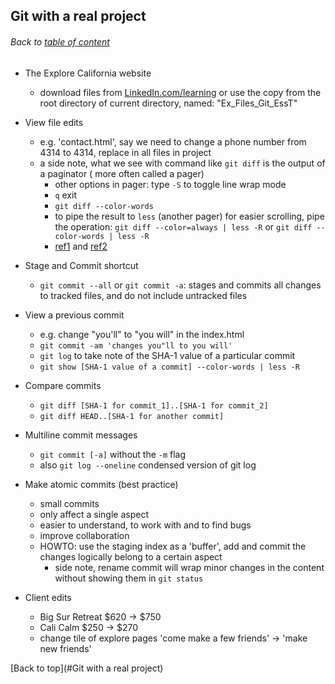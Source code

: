## Git with a real project
###### Back to [table of content](https://github.com/ShumzZ/LearningNotes/blob/master/Git/GitEssentialTraining-LinkedIn.MD#table-of-contents)

- The Explore California website
  - download files from [LinkedIn.com/learning](https://www.linkedin.com/learning/git-essential-training-the-basics/the-explore-california-website) or use the copy from the root directory of current directory, named: "Ex_Files_Git_EssT"

- View file edits
  - e.g. 'contact.html', say we need to change a phone number from 4314 to 4314, replace in all files in project
  - a side note, what we see with command like `git diff` is the output of a paginator ( more often called a pager)
    - other options in pager: type `-S` to toggle line wrap mode
    - `q` exit
    - `git diff --color-words`
    - to pipe the result to `less` (another pager) for easier scrolling, pipe the operation: `git diff --color=always | less -R` or `git diff --color-words | less -R`
    - [ref1](https://askubuntu.com/questions/19718/how-to-activate-pagination-for-ls-command) and [ref2](https://askubuntu.com/questions/19718/how-to-activate-pagination-for-ls-command)

- Stage and Commit shortcut
  - `git commit --all` or `git commit -a`: stages and commits all changes to tracked files, and do not include untracked files

- View a previous commit
  - e.g. change "you'll" to "you will" in the index.html
  - `git commit -am 'changes you"ll to you will'`
  - `git log` to take note of the SHA-1 value of a particular commit
  - `git show [SHA-1 value of a commit] --color-words | less -R`

- Compare commits
  - `git diff [SHA-1 for commit_1]..[SHA-1 for commit_2]`
  - `git diff HEAD..[SHA-1 for another commit]`

- Multiline commit messages
  - `git commit [-a]` without the `-m` flag
  - also `git log --oneline` condensed version of git log

- Make atomic commits (best practice)
  - small commits
  - only affect a single aspect
  - easier to understand, to work with and to find bugs
  - improve collaboration
  - HOWTO: use the staging index as a 'buffer', add and commit the changes logically belong to a certain aspect
    - side note, rename commit will wrap minor changes in the content without showing them in `git status`

- Client edits
  - Big Sur Retreat $620 -> $750
  - Cali Calm $250 -> $270
  - change tile of explore pages 'come make a few friends' -> 'make new friends'



[Back to top](#Git with a real project)
